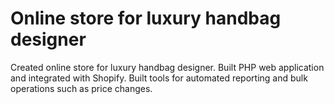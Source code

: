 # Online store for luxury handbag designer

Created online store for luxury handbag designer. Built PHP web
application and integrated with Shopify. Built tools for automated
reporting and bulk operations such as price changes.
